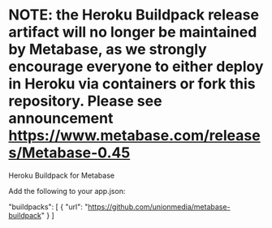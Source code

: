 # NOTE: the Heroku Buildpack release artifact will no longer be maintained by Metabase, as we strongly encourage everyone to either deploy in Heroku via containers or fork this repository. Please see announcement https://www.metabase.com/releases/Metabase-0.45

Heroku Buildpack for Metabase

Add the following to your app.json:

"buildpacks": [
  {
    "url": "https://github.com/unionmedia/metabase-buildpack"
  }
]
